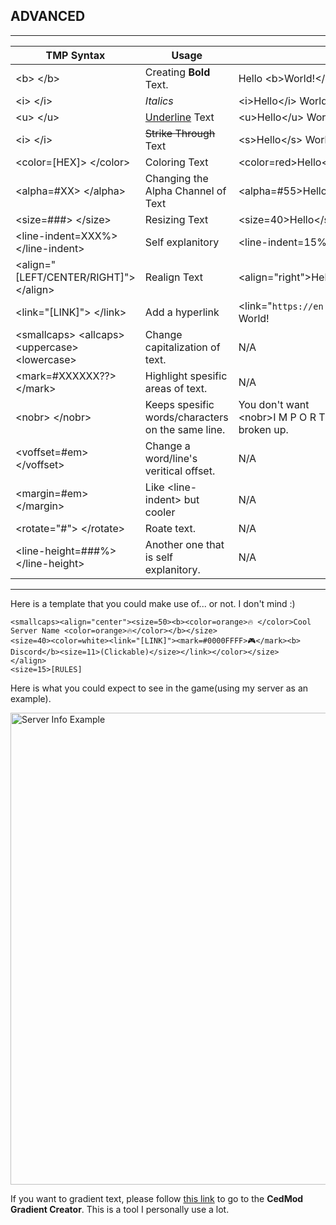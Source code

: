 ## ADVANCED

----------------------------------------

| TMP Syntax | Usage | Example |
| ------------- | ------------- | ------------- |
| \<b> \</b> | Creating **Bold** Text. | Hello \<b>World!\</b> |
| \<i> \</i> | *Italics* | \<i>Hello\</i> World! | 
| \<u> \</u> | <ins>Underline</ins> Text | \<u>Hello\</u> World! | 
| \<i> \</i> | ~~Strike Through~~ Text | \<s>Hello\</s> World! | 
| \<color=\[HEX\]> \</color> | Coloring Text | \<color=red>Hello\</color> World! | 
| \<alpha=#XX> \</alpha> | Changing the Alpha Channel of Text | \<alpha=#55>Hello\</i> World! | 
| \<size=###> \</size> | Resizing Text | \<size=40>Hello\</size> World! | 
| \<line-indent=XXX%> \</line-indent> | Self explanitory | \<line-indent=15%>Hello\</line-indent> World! | 
| \<align="\[LEFT/CENTER/RIGHT\]"> \</align> | Realign Text | \<align="right">Hello\</align> World! | 
| \<link="\[LINK\]"> \</link> | Add a hyperlink | \<link="`https://en.scpslgame.com`">Hello\</link> World! | 
| \<smallcaps> \<allcaps> \<uppercase> \<lowercase>| Change capitalization of text. | N/A | 
| \<mark=#XXXXXX??> \</mark> | Highlight spesific areas of text. | N/A | 
| \<nobr> \</nobr> | Keeps spesific words/characters on the same line. | You don't want <nobr>\<nobr>I M P O R T A N T\</nobr></nobr> things to be broken up. | 
| \<voffset=#em> \</voffset> | Change a word/line's veritical offset. | N/A | 
| \<margin=#em> \</margin> | Like \<line-indent> but cooler | N/A | 
| \<rotate="#"> \</rotate> | Roate text. | N/A | 
| \<line-height=###%> \</line-height> | Another one that is self explanitory. | N/A | 

----------------------------------------

Here is a template that you could make use of... or not. I don't mind :)

```
<smallcaps><align="center"><size=50><b><color=orange>🔥 </color>Cool Server Name <color=orange>🔥</color></b></size>
<size=40><color=white><link="[LINK]"><mark=#0000FFFF>🎮</mark><b> Discord</b><size=11>(Clickable)</size></link></color></size>
</align>
<size=15>[RULES]
```

Here is what you could expect to see in the game(using my server as an example).

<img width="765" height="755" alt="Server Info Example" src="https://github.com/user-attachments/assets/53ecc929-ac21-4725-9af7-2eb89db8230b" />

If you want to gradient text, please follow [this link](https://cedmod.nl/tools/gradient) to go to the **CedMod Gradient Creator**. This is a tool I personally use a lot.
